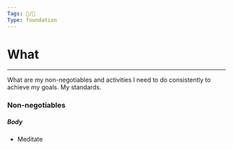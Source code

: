 ```yaml
---
Tags: 🐧/🌱
Type: foundation
---
```


# What
---

What are my non-negotiables and activities I need to do consistently to achieve my goals. My standards.

### Non-negotiables
##### Body
- Meditate